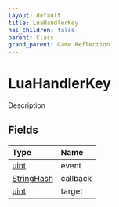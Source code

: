 ```yaml
---
layout: default
title: LuaHandlerKey
has_children: false
parent: Class
grand_parent: Game Reflection
---
```

# LuaHandlerKey
Description 

## Fields

| Type | Name |
|:-------------|:--------------|
| [uint](/docs/game-reflection/components/uint) | event |
| [StringHash](/docs/game-reflection/classes/string_hash) | callback |
| [uint](/docs/game-reflection/components/uint) | target |

